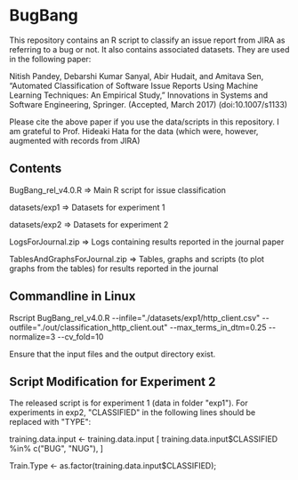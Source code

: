 # BugBang
This repository contains an R script to classify an issue report from JIRA as referring to a bug or not. It also contains associated datasets.
They are used in the following paper:

Nitish Pandey, Debarshi Kumar Sanyal, Abir Hudait, and Amitava Sen, “Automated Classification of Software Issue Reports Using Machine Learning Techniques: An Empirical Study,” Innovations in Systems and Software Engineering, Springer. (Accepted, March 2017) (doi:10.1007/s1133)

Please cite the above paper if you use the data/scripts in this repository. I am grateful to Prof. Hideaki Hata for the data (which were, however, augmented with records from JIRA)


Contents
--------
BugBang_rel_v4.0.R =>    Main R script for issue classification

datasets/exp1   =>       Datasets for experiment 1

datasets/exp2   =>       Datasets for experiment 2

LogsForJournal.zip =>    Logs containing results reported in the journal paper

TablesAndGraphsForJournal.zip => Tables, graphs and scripts (to plot graphs from the tables) for results reported in the journal



Commandline in Linux
--------------------

Rscript BugBang_rel_v4.0.R --infile="./datasets/exp1/http_client.csv" --outfile="./out/classification_http_client.out" --max_terms_in_dtm=0.25 --normalize=3 --cv_fold=10

Ensure that the input files and the output directory exist. 


Script Modification for Experiment 2
-----------------------------
The released script is for experiment 1 (data in folder "exp1"). For experiments in exp2, "CLASSIFIED" in the following lines should be replaced with "TYPE":

training.data.input <- training.data.input [ training.data.input$CLASSIFIED %in% c("BUG", "NUG"), ]

Train.Type     <- as.factor(training.data.input$CLASSIFIED);


